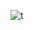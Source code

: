 
![t](https://github-profile-trophy.vercel.app/?username=Zffu&column=3&margin-w=15&margin-h=15&no-bg=true)
